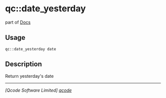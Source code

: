 qc::date_yesterday
==================

part of [Docs](.)

Usage
-----
`qc::date_yesterday date`

Description
-----------
Return yesterday's date

----------------------------------
*[Qcode Software Limited] [qcode]*

[qcode]: www.qcode.co.uk "Qcode Software"